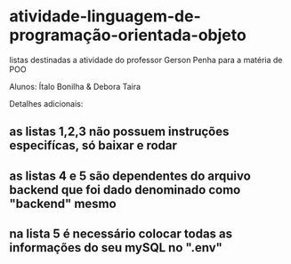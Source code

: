 # atividade-linguagem-de-programação-orientada-objeto
listas destinadas a atividade do professor Gerson Penha para a matéria de POO

Alunos: Ítalo Bonilha & Debora Taira

Detalhes adicionais:
<h2> as listas 1,2,3 não possuem instruções especifícas, só baixar e rodar <h2>
  <h2> as listas 4 e 5 são dependentes do arquivo backend que foi dado denominado como "backend" mesmo
    <h2> na lista 5 é necessário colocar todas as informações do seu mySQL no ".env" <h2>
